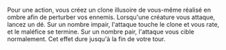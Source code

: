 Pour une action, vous créez un clone illusoire de vous-même réalisé en ombre afin de perturber vos ennemis. Lorsqu'une créature vous attaque, lancez un dé. Sur un nombre impair, l'attaque touche le clone et vous rate, et le maléfice se termine. Sur un nombre pair, l'attaque vous cible normalement. Cet effet dure jusqu'à la fin de votre tour.
